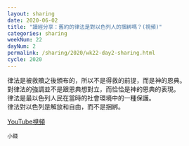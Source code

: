 ```yaml
---
layout: sharing
date: 2020-06-02
title: "讀經分享：舊約的律法是對以色列人的捆綁嗎？(視頻)"
categories: sharing
weekNum: 22
dayNum: 2
permalink: /sharing/2020/wk22-day2-sharing.html
cycle: 2020
---
```


律法是被救贖之後頒布的，所以不是得救的前提，而是神的恩典。  
對律法的強調並不是跟恩典想對立，而恰恰是神的恩典的表現。  
律法是最以色列人民在當時的社會環境中的一種保護。  
律法對以色列是解放和自由，而不是捆綁。   

[YouTube視頻](https://youtu.be/s8elvhSQjpI)

`小錢`
